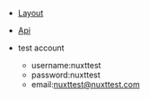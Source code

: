 - [Layout](https://github.com/gothinkster/realworld-starter-kit/blob/master/FRONTEND_INSTRUCTIONS.md)

- [Api](https://github.com/gothinkster/realworld/tree/master/api)
- test account
  - username:nuxttest
  - password:nuxttest
  - email:nuxttest@nuxttest.com
    <!-- Menlo, Monaco, 'Courier New', monospace -->
